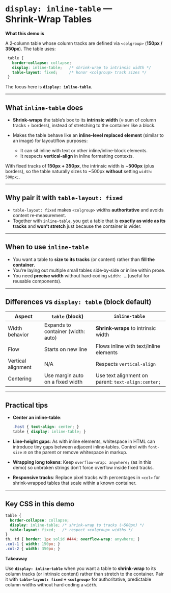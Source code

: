 # `display: inline-table` — Shrink‑Wrap Tables

**What this demo is**

A 2‑column table whose column tracks are defined via `<colgroup>` (**150px / 350px**). The table uses:

```css
 table {
   border-collapse: collapse;
   display: inline-table;   /* shrink-wrap to intrinsic width */
   table-layout: fixed;     /* honor <colgroup> track sizes */
 }
```

The focus here is **`display: inline-table`**.

---

## What `inline-table` does

* **Shrink‑wraps** the table’s box to its **intrinsic width** (≈ sum of column tracks + borders), instead of stretching to the container like a block.
* Makes the table behave like an **inline-level replaced element** (similar to an image) for layout/flow purposes:

  * It can sit inline with text or other inline/inline‑block elements.
  * It respects **vertical‑align** in inline formatting contexts.

With fixed tracks of **150px + 350px**, the intrinsic width is \~**500px** (plus borders), so the table naturally sizes to \~500px **without** setting `width: 500px;`.

---

## Why pair it with `table-layout: fixed`

* `table-layout: fixed` makes `<colgroup>` widths **authoritative** and avoids content re‑measurement.
* Together with `inline-table`, you get a table that is **exactly as wide as its tracks** and **won’t stretch** just because the container is wider.

---

## When to use `inline-table`

* You want a table to **size to its tracks** (or content) rather than **fill the container**.
* You’re laying out multiple small tables side‑by‑side or inline within prose.
* You need **precise width** without hard‑coding `width: …` (useful for reusable components).

---

## Differences vs `display: table` (block default)

| Aspect             | `table` (block)                    | `inline-table`                                     |
| ------------------ | ---------------------------------- | -------------------------------------------------- |
| Width behavior     | Expands to container (width: auto) | **Shrink‑wraps** to intrinsic width                |
| Flow               | Starts on new line                 | Flows inline with text/inline elements             |
| Vertical alignment | N/A                                | Respects `vertical-align`                          |
| Centering          | Use margin auto on a fixed width   | Use text alignment on parent: `text-align:center;` |

---

## Practical tips

* **Center an inline-table**:

  ```css
  .host { text-align: center; }
  table { display: inline-table; }
  ```
* **Line‑height gaps**: As with inline elements, whitespace in HTML can introduce tiny gaps between adjacent inline‑tables. Control with `font-size:0` on the parent or remove whitespace in markup.
* **Wrapping long tokens**: Keep `overflow-wrap: anywhere;` (as in this demo) so unbroken strings don’t force overflow inside fixed tracks.
* **Responsive tracks**: Replace pixel tracks with percentages in `<col>` for shrink‑wrapped tables that scale within a known container.

---

## Key CSS in this demo

```css
table {
  border-collapse: collapse;
  display: inline-table; /* shrink-wrap to tracks (~500px) */
  table-layout: fixed;   /* respect <colgroup> widths */
}
th, td { border: 1px solid #444; overflow-wrap: anywhere; }
.col-1 { width: 150px; }
.col-2 { width: 350px; }
```

**Takeaway**

Use **`display: inline-table`** when you want a table to **shrink‑wrap** to its column tracks (or intrinsic content) rather than stretch to the container. Pair it with **`table-layout: fixed` + `<colgroup>`** for authoritative, predictable column widths without hard‑coding a `width`.
